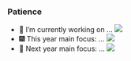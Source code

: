 ### Patience


- 🔭 I’m currently working on ... <img src="https://img.shields.io/badge/Me-black?style=flat&logo=Amazon RDS&logoColor=#527FFF"/>
- 🎆 This year main focus: ... <img src="https://img.shields.io/badge/Consistency-black?style=flat&logo=Deno&logoColor=yellow"/>
- 🎑 Next year main focus: ... <img src="https://img.shields.io/badge/Solidity-black?style=flat&logo=Solidity&logoColor=pink"/>

